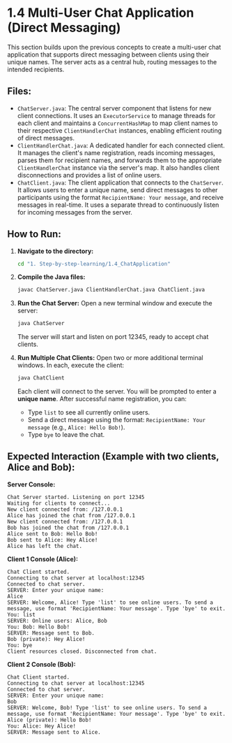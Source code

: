 # 1.4 Multi-User Chat Application (Direct Messaging)

This section builds upon the previous concepts to create a multi-user chat application that supports direct messaging between clients using their unique names. The server acts as a central hub, routing messages to the intended recipients.

## Files:

*   `ChatServer.java`: The central server component that listens for new client connections. It uses an `ExecutorService` to manage threads for each client and maintains a `ConcurrentHashMap` to map client names to their respective `ClientHandlerChat` instances, enabling efficient routing of direct messages.
*   `ClientHandlerChat.java`: A dedicated handler for each connected client. It manages the client's name registration, reads incoming messages, parses them for recipient names, and forwards them to the appropriate `ClientHandlerChat` instance via the server's map. It also handles client disconnections and provides a list of online users.
*   `ChatClient.java`: The client application that connects to the `ChatServer`. It allows users to enter a unique name, send direct messages to other participants using the format `RecipientName: Your message`, and receive messages in real-time. It uses a separate thread to continuously listen for incoming messages from the server.

## How to Run:

1.  **Navigate to the directory:**
    ```bash
    cd "1. Step-by-step-learning/1.4_ChatApplication"
    ```

2.  **Compile the Java files:**
    ```bash
    javac ChatServer.java ClientHandlerChat.java ChatClient.java
    ```

3.  **Run the Chat Server:**
    Open a new terminal window and execute the server:
    ```bash
    java ChatServer
    ```
    The server will start and listen on port 12345, ready to accept chat clients.

4.  **Run Multiple Chat Clients:**
    Open two or more additional terminal windows. In each, execute the client:
    ```bash
    java ChatClient
    ```
    Each client will connect to the server. You will be prompted to enter a **unique name**. After successful name registration, you can:
    *   Type `list` to see all currently online users.
    *   Send a direct message using the format: `RecipientName: Your message` (e.g., `Alice: Hello Bob!`).
    *   Type `bye` to leave the chat.

## Expected Interaction (Example with two clients, Alice and Bob):

**Server Console:**
```
Chat Server started. Listening on port 12345
Waiting for clients to connect...
New client connected from: /127.0.0.1
Alice has joined the chat from /127.0.0.1
New client connected from: /127.0.0.1
Bob has joined the chat from /127.0.0.1
Alice sent to Bob: Hello Bob!
Bob sent to Alice: Hey Alice!
Alice has left the chat.
```

**Client 1 Console (Alice):**
```
Chat Client started.
Connecting to chat server at localhost:12345
Connected to chat server.
SERVER: Enter your unique name:
Alice
SERVER: Welcome, Alice! Type 'list' to see online users. To send a message, use format 'RecipientName: Your message'. Type 'bye' to exit.
You: list
SERVER: Online users: Alice, Bob
You: Bob: Hello Bob!
SERVER: Message sent to Bob.
Bob (private): Hey Alice!
You: bye
Client resources closed. Disconnected from chat.
```

**Client 2 Console (Bob):**
```
Chat Client started.
Connecting to chat server at localhost:12345
Connected to chat server.
SERVER: Enter your unique name:
Bob
SERVER: Welcome, Bob! Type 'list' to see online users. To send a message, use format 'RecipientName: Your message'. Type 'bye' to exit.
Alice (private): Hello Bob!
You: Alice: Hey Alice!
SERVER: Message sent to Alice.
```